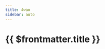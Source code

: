 ```yaml
---
title: 4wao
sidebar: auto
---
```

# {{ $frontmatter.title }}

<!-- 
## Table of Content
[[toc]] 
-->
 
